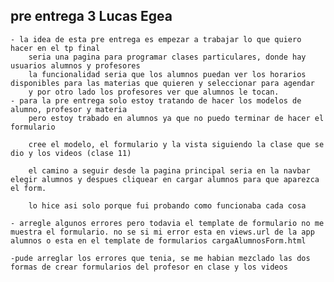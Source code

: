 ## pre entrega 3 Lucas Egea 

    - la idea de esta pre entrega es empezar a trabajar lo que quiero hacer en el tp final
        seria una pagina para programar clases particulares, donde hay usuarios alumnos y profesores
        la funcionalidad seria que los alumnos puedan ver los horarios disponibles para las materias que quieren y seleccionar para agendar
        y por otro lado los profesores ver que alumnos le tocan. 
    - para la pre entrega solo estoy tratando de hacer los modelos de alumno, profesor y materia
        pero estoy trabado en alumnos ya que no puedo terminar de hacer el formulario

        cree el modelo, el formulario y la vista siguiendo la clase que se dio y los videos (clase 11)
        
        el camino a seguir desde la pagina principal seria en la navbar elegir alumnos y despues cliquear en cargar alumnos para que aparezca el form.

        lo hice asi solo porque fui probando como funcionaba cada cosa

    - arregle algunos errores pero todavia el template de formulario no me muestra el formulario. no se si mi error esta en views.url de la app alumnos o esta en el template de formularios cargaAlumnosForm.html

    -pude arreglar los errores que tenia, se me habian mezclado las dos formas de crear formularios del profesor en clase y los videos
  

